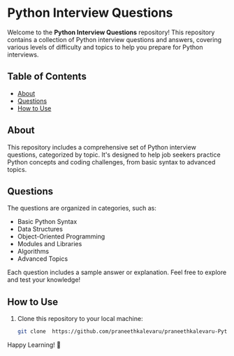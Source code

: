 # Python Interview Questions

Welcome to the **Python Interview Questions** repository! This repository contains a collection of Python interview questions and answers, covering various levels of difficulty and topics to help you prepare for Python interviews.

## Table of Contents
- [About](#about)
- [Questions](#questions)
- [How to Use](#how-to-use)

## About
This repository includes a comprehensive set of Python interview questions, categorized by topic. It's designed to help job seekers practice Python concepts and coding challenges, from basic syntax to advanced topics.

## Questions
The questions are organized in categories, such as:
- Basic Python Syntax
- Data Structures
- Object-Oriented Programming
- Modules and Libraries
- Algorithms
- Advanced Topics

Each question includes a sample answer or explanation. Feel free to explore and test your knowledge!

## How to Use
1. Clone this repository to your local machine:
   ```bash
   git clone  https://github.com/praneethkalevaru/praneethkalevaru-Python-Interview-Questions.git


Happy Learning! 🌟

